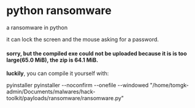# python ransomware

a ransomware in python  

it can lock the screen and the mouse asking for a password.  

#### **sorry**, but the compiled exe **could not be uploaded because it is is too large**(65.0 MiB), the zip is 64.1 MiB.

**luckily**,  you can compile it yourself with:  

pyinstaller pyinstaller --noconfirm --onefile --windowed  "/home/tomgk-admin/Documents/malwares/hack-toolkit/payloads/ransomware/ransomware.py"
